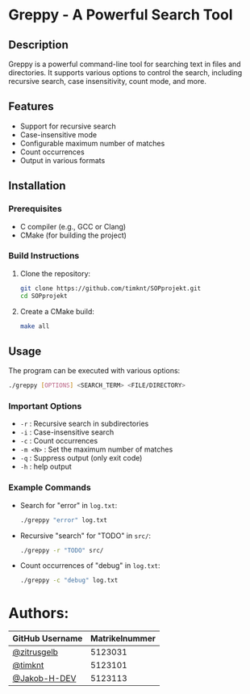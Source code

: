 # Greppy - A Powerful Search Tool

## Description
Greppy is a powerful command-line tool for searching text in files and directories. It supports various options to control the search, including recursive search, case insensitivity, count mode, and more.

## Features
- Support for recursive search
- Case-insensitive mode
- Configurable maximum number of matches
- Count occurrences
- Output in various formats

## Installation
### Prerequisites
- C compiler (e.g., GCC or Clang)
- CMake (for building the project)

### Build Instructions
1. Clone the repository:
   ```sh
   git clone https://github.com/timknt/SOPprojekt.git
   cd SOPprojekt
   ```
2. Create a CMake build:
   ```sh
   make all
   ```

## Usage
The program can be executed with various options:
```sh
./greppy [OPTIONS] <SEARCH_TERM> <FILE/DIRECTORY>
```

### Important Options
- `-r` : Recursive search in subdirectories
- `-i` : Case-insensitive search
- `-c` : Count occurrences
- `-m <N>` : Set the maximum number of matches
- `-q` : Suppress output (only exit code)
- `-h` : help output
  

### Example Commands
- Search for "error" in `log.txt`:
  ```sh
  ./greppy "error" log.txt
  ```
- Recursive "search" for "TODO" in `src/`:
  ```sh
  ./greppy -r "TODO" src/
  ```
- Count occurrences of "debug" in `log.txt`:
  ```sh
  ./greppy -c "debug" log.txt
  ```
# Authors:

| GitHub Username                                | Matrikelnummer         |
|------------------------------------------------|------------------------|
| [@zitrusgelb](https://github.com/zitrusgelb)   | 5123031                |
| [@timknt](https://github.com/timknt)           | 5123101                |
| [@Jakob-H-DEV](https://github.com/Jakob-H-DEV) | 5123113                |


